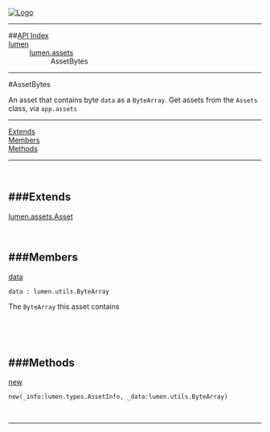 
[![Logo](../../../images/logo.png)](../../../index.html)

---


##[API Index](../../../api/index.html#lumen.assets)   
[lumen](../)     
&emsp;&emsp;&emsp;[lumen.assets](./)   
&emsp;&emsp;&emsp;&emsp;&emsp;&emsp;AssetBytes

---

#AssetBytes

An asset that contains byte `data` as a `ByteArray`. Get assets from the `Assets` class, via `app.assets`

---


[Extends](#Extends)   
[Members](#Members)   
[Methods](#Methods)   


---

&nbsp;   

<a class="lift" name="Extends" ></a>
###Extends   
---
<a class="lift" name="lumen.assets.Asset" href="{{{rel_path}}}api/lumen/assets/Asset.html">lumen.assets.Asset</a>

&nbsp;   

<a class="lift" name="Members" ></a>
###Members   
---
<a class="lift" name="data" href="#data">data</a>



`data : lumen.utils.ByteArray`

<span class="small_desc_flat"> The `ByteArray` this asset contains </span>   

&nbsp;   

&nbsp;   

<a class="lift" name="Methods" ></a>
###Methods   
---
<a class="lift" name="new" href="#new">new</a>



`new(_info:lumen.types.AssetInfo, _data:lumen.utils.ByteArray) `

<span class="small_desc_flat">  </span>   



&nbsp;
&nbsp;
&nbsp;

---  


&nbsp;   
&nbsp;   